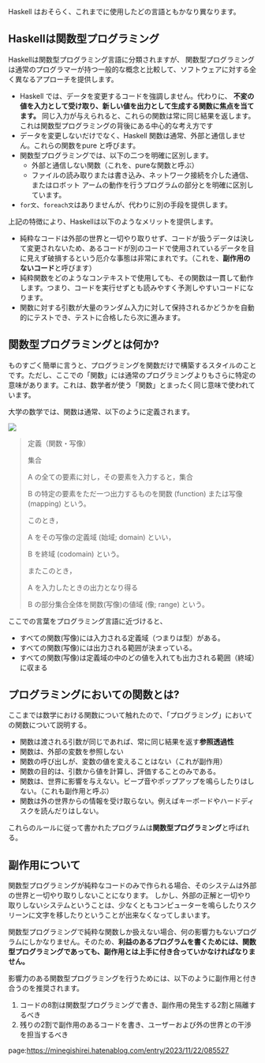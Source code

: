 

Haskell はおそらく、これまでに使用したどの言語ともかなり異なります。


## Haskellは関数型プログラミング

Haskellは関数型プログラミング言語に分類されますが、
関数型プログラミングは通常のプログラマーが持つ一般的な概念と比較して、ソフトウェアに対する全く異なるアプローチを提供します。

- Haskell では、データを変更するコードを強調しません。代わりに、 **不変の値を入力として受け取り、新しい値を出力として生成する関数に焦点を当てます。** 同じ入力が与えられると、これらの関数は常に同じ結果を返します。これは関数型プログラミングの背後にある中心的な考え方です
- データを変更しないだけでなく、Haskell 関数は通常、外部と通信しません。これらの関数をpure と呼びます。
- 関数型プログラミングでは、以下の二つを明確に区別します。
    - 外部と通信しない関数（これを、pureな関数と呼ぶ）
    - ファイルの読み取りまたは書き込み、ネットワーク接続を介した通信、またはロボット アームの動作を行うプログラムの部分とを明確に区別しています。
- `for文`、`foreach文`はありませんが、代わりに別の手段を提供します。


上記の特徴により、Haskellは以下のようなメリットを提供します。

- 純粋なコードは外部の世界と一切やり取りせず、コードが扱うデータは決して変更されないため、あるコードが別のコードで使用されているデータを目に見えず破損するという厄介な事態は非常にまれです。（これを、**副作用のないコード**と呼びます）
- 純粋関数をどのようなコンテキストで使用しても、その関数は一貫して動作します。つまり、コードを実行せずとも読みやすく予測しやすいコードになります。
- 関数に対する引数が大量のランダム入力に対して保持されるかどうかを自動的にテストでき、テストに合格したら次に進みます。





## 関数型プログラミングとは何か?

ものすごく簡単に言うと、プログラミングを関数だけで構築するスタイルのことです。ただし、ここでの「関数」には通常のプログラミングよりもさらに特定の意味があります。これは、数学者が使う「関数」とまったく同じ意味で使われています。

大学の数学では、関数は通常、以下のように定義されます。

<img src="https://mathlandscape.com/wp-content/uploads/2021/02/function-notation-1024x504.png">

> 定義（関数・写像）
> 
> 集合 
> 
> A の全ての要素に対し，その要素を入力すると，集合 
> 
> B の特定の要素をただ一つ出力するものを関数 (function) または写像 (mapping) という。
> 
> このとき，
> 
> A をその写像の定義域 (始域; domain) といい，
> 
> B を終域 (codomain) という。
> 
> またこのとき，
> 
> A を入力したときの出力となり得る 
>
> B の部分集合全体を関数(写像)の値域 (像; range) という。

ここでの言葉をプログラミング言語に近づけると、

- すべての関数(写像)には入力される定義域（つまりは型）がある。
- すべての関数(写像)には出力される範囲が決まっている。
- すべての関数(写像)は定義域の中のどの値を入れても出力される範囲（終域）に収まる



## プログラミングにおいての関数とは?

ここまでは数学における関数について触れたので、「プログラミング」においての関数について説明する。

- 関数は渡される引数が同じであれば、常に同じ結果を返す**参照透過性**
- 関数は、外部の変数を参照しない
- 関数の呼び出しが、変数の値を変えることはない（これが副作用）
- 関数の目的は、引数から値を計算し、評価することのみである。
- 関数は、世界に影響を与えない。ビープ音やポップアップを鳴らしたりはしない。（これも副作用と呼ぶ）
- 関数は外の世界からの情報を受け取らない。例えばキーボードやハードディスクを読んだりはしない。

これらのルールに従って書かれたプログラムは**関数型プログラミング**と呼ばれる。



## 副作用について

関数型プログラミングが純粋なコードのみで作られる場合、そのシステムは外部の世界と一切やり取りしないことになります。
しかし、外部の正解と一切やり取りしないシステムということは、少なくともコンピューターを鳴らしたりスクリーンに文字を移したりということが出来なくなってしまいます。

関数型プログラミングで純粋な関数しか扱えない場合、何の影響力もないプログラムにしかなりません。そのため、**利益のあるプログラムを書くためには、関数型プログラミングであっても、副作用とは上手に付き合っていかなければなりません。**

影響力のある関数型プログラミングを行うためには、以下のように副作用と付き合うのを推奨されます。

1. コードの8割は関数型プログラミングで書き、副作用の発生する2割と隔離するべき
2. 残りの2割で副作用のあるコードを書き、ユーザーおよび外の世界との干渉を担当するべき

page:https://minegishirei.hatenablog.com/entry/2023/11/22/085527